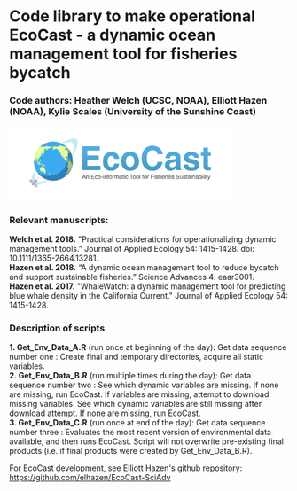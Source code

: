 # Code library to make operational EcoCast - a dynamic ocean management tool for fisheries bycatch
### Code authors: Heather Welch (UCSC, NOAA), Elliott Hazen (NOAA), Kylie Scales (University of the Sunshine Coast)

<img src="inst/imgs/logo.png?raw=True" width="400">

### Relevant manuscripts: 
**Welch et al. 2018.** "Practical considerations for operationalizing dynamic management tools." Journal of Applied Ecology 54: 1415-1428. doi: 10.1111/1365-2664.13281.  
**Hazen et al. 2018.** “A dynamic ocean management tool to reduce bycatch and support sustainable fisheries.” Science Advances 4: eaar3001.    
**Hazen et al. 2017.** "WhaleWatch: a dynamic management tool for predicting blue whale density in the California Current." Journal of Applied Ecology 54: 1415-1428.  

### Description of scripts
**1. Get_Env_Data_A.R** (run once at beginning of the day): Get data sequence number one : Create final and temporary directories, acquire all static variables.  
**2. Get_Env_Data_B.R** (run multiple times during the day): Get data sequence number two : See which dynamic variables are missing. If none are missing, run EcoCast. If variables are missing, attempt to download missing variables. See which dynamic variables are still missing after download attempt. If none are missing, run EcoCast.  
**3. Get_Env_Data_C.R** (run once at end of the day): Get data sequence number three : Evaluates the most recent version of environmental data available, and then runs EcoCast. Script will not overwrite pre-existing final products (i.e. if final products were created by Get_Env_Data_B.R).  


For EcoCast development, see Elliott Hazen's github repository: https://github.com/elhazen/EcoCast-SciAdv
